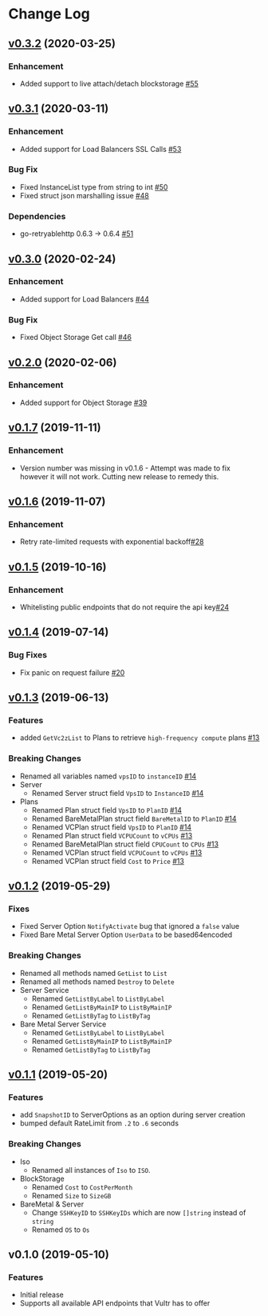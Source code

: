 # Change Log

## [v0.3.2](https://github.com/vultr/govultr/compare/v0.3.1..v0.3.2) (2020-03-25)
### Enhancement
*  Added support to live attach/detach blockstorage [#55](https://github.com/vultr/govultr/pull/55)

## [v0.3.1](https://github.com/vultr/govultr/compare/v0.3.0..v0.3.1) (2020-03-11)
### Enhancement
*  Added support for Load Balancers SSL Calls [#53](https://github.com/vultr/govultr/pull/53)
### Bug Fix
* Fixed InstanceList type from string to int [#50](https://github.com/vultr/govultr/pull/50)
* Fixed struct json marshalling issue [#48](https://github.com/vultr/govultr/pull/48)
### Dependencies
* go-retryablehttp 0.6.3 -> 0.6.4 [#51](https://github.com/vultr/govultr/pull/51)

## [v0.3.0](https://github.com/vultr/govultr/compare/v0.2.0..v0.3.0) (2020-02-24)
### Enhancement
*  Added support for Load Balancers [#44](https://github.com/vultr/govultr/pull/44)
### Bug Fix
* Fixed Object Storage Get call [#46](https://github.com/vultr/govultr/pull/46)

## [v0.2.0](https://github.com/vultr/govultr/compare/v0.1.7..v0.2.0) (2020-02-06)
### Enhancement
*  Added support for Object Storage [#39](https://github.com/vultr/govultr/pull/39)

## [v0.1.7](https://github.com/vultr/govultr/compare/v0.1.6..v0.1.7) (2019-11-11)
### Enhancement
*  Version number was missing in v0.1.6 - Attempt was made to fix however it will not work. Cutting new release to remedy this.

## [v0.1.6](https://github.com/vultr/govultr/compare/v0.1.5..v0.1.6) (2019-11-07)
### Enhancement
*  Retry rate-limited requests with exponential backoff[#28](https://github.com/vultr/govultr/pull/28)

## [v0.1.5](https://github.com/vultr/govultr/compare/v0.1.4..v0.1.5) (2019-10-16)
### Enhancement
*  Whitelisting public endpoints that do not require the api key[#24](https://github.com/vultr/govultr/pull/24)

## [v0.1.4](https://github.com/vultr/govultr/compare/v0.1.3..v0.1.4) (2019-07-14)
### Bug Fixes
* Fix panic on request failure [#20](https://github.com/vultr/govultr/pull/20)

## [v0.1.3](https://github.com/vultr/govultr/compare/v0.1.2..v0.1.3) (2019-06-13)
### Features
* added `GetVc2zList` to Plans to retrieve `high-frequency compute` plans [#13](https://github.com/vultr/govultr/pull/13)

### Breaking Changes
* Renamed all variables named `vpsID` to `instanceID` [#14](https://github.com/vultr/govultr/pull/14)
* Server
    * Renamed Server struct field `VpsID` to `InstanceID` [#14](https://github.com/vultr/govultr/pull/14)
* Plans
    * Renamed Plan struct field `VpsID` to `PlanID` [#14](https://github.com/vultr/govultr/pull/14)
    * Renamed BareMetalPlan struct field `BareMetalID` to `PlanID` [#14](https://github.com/vultr/govultr/pull/14)
    * Renamed VCPlan struct field `VpsID` to `PlanID` [#14](https://github.com/vultr/govultr/pull/14)
    * Renamed Plan struct field `VCPUCount` to `vCPUs` [#13](https://github.com/vultr/govultr/pull/13)
    * Renamed BareMetalPlan struct field `CPUCount` to `CPUs` [#13](https://github.com/vultr/govultr/pull/13)
    * Renamed VCPlan struct field `VCPUCount` to `vCPUs` [#13](https://github.com/vultr/govultr/pull/13)
    * Renamed VCPlan struct field `Cost` to `Price` [#13](https://github.com/vultr/govultr/pull/13)

## [v0.1.2](https://github.com/vultr/govultr/compare/v0.1.1..v0.1.2) (2019-05-29)
### Fixes
* Fixed Server Option `NotifyActivate` bug that ignored a `false` value
* Fixed Bare Metal Server Option `UserData` to be based64encoded 
### Breaking Changes
* Renamed all methods named `GetList` to `List`
* Renamed all methods named `Destroy` to `Delete`
* Server Service
    * Renamed `GetListByLabel` to `ListByLabel`
    * Renamed `GetListByMainIP` to `ListByMainIP`
    * Renamed `GetListByTag` to `ListByTag`
* Bare Metal Server Service
    * Renamed `GetListByLabel` to `ListByLabel`
    * Renamed `GetListByMainIP` to `ListByMainIP`
    * Renamed `GetListByTag` to `ListByTag`

## [v0.1.1](https://github.com/vultr/govultr/compare/v0.1.0..v0.1.1) (2019-05-20)
### Features
* add `SnapshotID` to ServerOptions as an option during server creation
* bumped default RateLimit from `.2` to `.6` seconds
### Breaking Changes
* Iso
  * Renamed all instances of `Iso` to `ISO`.  
* BlockStorage
  * Renamed `Cost` to `CostPerMonth`
  * Renamed `Size` to `SizeGB` 
* BareMetal & Server 
  * Change `SSHKeyID` to `SSHKeyIDs` which are now `[]string` instead of `string`
  * Renamed `OS` to `Os`    

## v0.1.0 (2019-05-10)
### Features
* Initial release
* Supports all available API endpoints that Vultr has to offer
